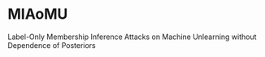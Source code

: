 # MIAoMU
Label-Only Membership Inference Attacks on Machine Unlearning without Dependence of Posteriors
